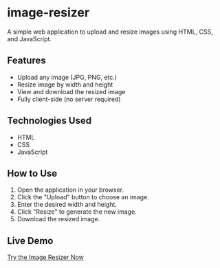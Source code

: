 # image-resizer
A simple web application to upload and resize images using HTML, CSS, and JavaScript.

## Features
- Upload any image (JPG, PNG, etc.)
- Resize image by width and height
- View and download the resized image
- Fully client-side (no server required)

## Technologies Used
- HTML
- CSS
- JavaScript

## How to Use
1. Open the application in your browser.
2. Click the "Upload" button to choose an image.
3. Enter the desired width and height.
4. Click "Resize" to generate the new image.
5. Download the resized image.

##  Live Demo
[Try the Image Resizer Now](https://aadi101a.github.io/image-resizer/)
